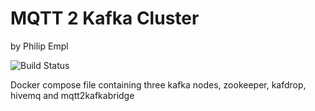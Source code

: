 # MQTT 2 Kafka Cluster

by Philip Empl


![Build Status](https://github.com/philipempl/mqtt2kafka/workflows/SISSeC%20CI/badge.svg)

Docker compose file containing three kafka nodes, zookeeper, kafdrop, hivemq and mqtt2kafkabridge